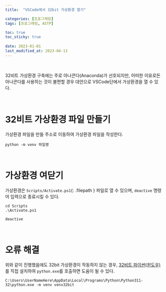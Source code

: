 ```yaml
---
title:  "VSCode에서 32bit 가상환경 열기"

categories: [프로그래밍]
tags: [프로그래밍, ASTP]

toc: true
toc_sticky: true
 
date: 2023-01-01
last_modified_at: 2023-04-13
---
```


<br>

32비트 가상환경 구축에는 주로 아나콘다(Anaconda)가 선호되지만, 어떠한 이유로든 아나콘다를 사용하는 것이 불편할 경우 대안으로 VSCode단에서 가상환경을 열 수 있다.

<br>

# 32비트 가상환경 파일 만들기  

가상환경 파일을 만들 주소로 이동하여 가상환경 파일을 작성한다.  

```terminal
python -m venv 파일명
```

<br>

# 가상환경 여닫기  

가상환경은 `Scripts/Activate.ps1`{: .filepath } 파일로 열 수 있으며, `deactive` 명령어 입력으로 종료시킬 수 있다.


```terminal
cd Scripts
.\Activate.ps1
```

```terminal
deactive
```

<br>

# 오류 해결
위와 같이 진행했음에도 32bit 가상환경이 작동하지 않는 경우, [32비트 파이썬(윈도우)](https://www.python.org/downloads/windows/)를 직접 설치하여 `python.exe`를 호출하면 도움이 될 수 있다.

```terminal
C:\Users\UserNameHere\AppData\Local\Programs\Python\Python311-32\python.exe -m venv venv32bit
```